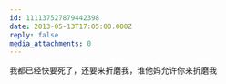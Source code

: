 ```yaml
---
id: 111137527879442398
date: 2013-05-13T17:05:00.000Z
reply: false
media_attachments: 0
---
```


我都已经快要死了，还要来折磨我，谁他妈允许你来折磨我 ​​​​

